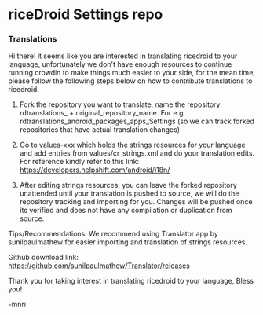 # riceDroid Settings repo #

### Translations ###

Hi there! it seems like you are interested in translating ricedroid to your language, unfortunately we don't have enough resources to continue running crowdin to make things much easier to your side, for the mean time, please follow the following steps below on how to contribute translations to ricedroid.

1. Fork the repository you want to translate, name the repository rdtranslations_ + original_repository_name.
   For e.g rdtranslations_android_packages_apps_Settings (so we can track forked repositories that have actual translation changes)

2. Go to values-xxx which holds the strings resources for your language and add entries from values/cr_strings.xml and do your translation edits.
   For reference kindly refer to this link: https://developers.helpshift.com/android/i18n/

3. After editing strings resources, you can leave the forked repository unattended until your translation is pushed to source, we will do the repository tracking and importing for you.
   Changes will be pushed once its verified and does not have any compilation or duplication from source.

Tips/Recommendations:
We recommend using Translator app by sunilpaulmathew for easier importing and translation of strings resources.

Github download link: https://github.com/sunilpaulmathew/Translator/releases

Thank you for taking interest in translating ricedroid to your language, Bless you!

-mnri
